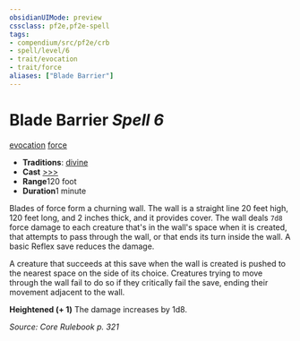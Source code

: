 ```yaml
---
obsidianUIMode: preview
cssclass: pf2e,pf2e-spell
tags:
- compendium/src/pf2e/crb
- spell/level/6
- trait/evocation
- trait/force
aliases: ["Blade Barrier"]
---
```

# Blade Barrier *Spell 6*   
[evocation](../../Rules/traits/evocation.md)  [force](../../Rules/traits/force.md)  

- **Traditions**: [divine](../../Rules/traits/divine.md)
- **Cast** [>>>](../../Rules/core-rulebook/chapter-9-playing-the-game.md#Actions "Three-Action") 
- **Range**120 foot
- **Duration**1 minute

Blades of force form a churning wall. The wall is a straight line 20 feet high, 120 feet long, and 2 inches thick, and it provides cover. The wall deals `7d8` force damage to each creature that's in the wall's space when it is created, that attempts to pass through the wall, or that ends its turn inside the wall. A basic Reflex save reduces the damage.

A creature that succeeds at this save when the wall is created is pushed to the nearest space on the side of its choice. Creatures trying to move through the wall fail to do so if they critically fail the save, ending their movement adjacent to the wall.

**Heightened (+ 1)** The damage increases by 1d8.

*Source: Core Rulebook p. 321*
